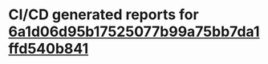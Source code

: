 # CI/CD generated reports for [6a1d06d95b17525077b99a75bb7da1ffd540b841](https://github.com/hydephp/develop/commit/6a1d06d95b17525077b99a75bb7da1ffd540b841)
